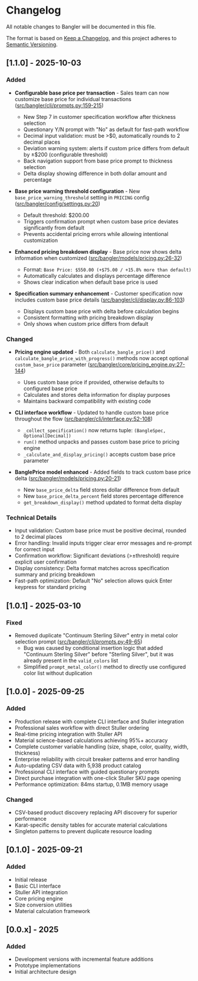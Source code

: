 # Changelog

All notable changes to Bangler will be documented in this file.

The format is based on [Keep a Changelog](https://keepachangelog.com/en/1.0.0/),
and this project adheres to [Semantic Versioning](https://semver.org/spec/v2.0.0.html).

## [1.1.0] - 2025-10-03

### Added
- **Configurable base price per transaction** - Sales team can now customize base price for individual transactions ([src/bangler/cli/prompts.py:159-215](src/bangler/cli/prompts.py#L159-L215))
  - New Step 7 in customer specification workflow after thickness selection
  - Questionary Y/N prompt with "No" as default for fast-path workflow
  - Decimal input validation: must be >$0, automatically rounds to 2 decimal places
  - Deviation warning system: alerts if custom price differs from default by ±$200 (configurable threshold)
  - Back navigation support from base price prompt to thickness selection
  - Delta display showing difference in both dollar amount and percentage

- **Base price warning threshold configuration** - New `base_price_warning_threshold` setting in `PRICING` config ([src/bangler/config/settings.py:20](src/bangler/config/settings.py#L20))
  - Default threshold: $200.00
  - Triggers confirmation prompt when custom base price deviates significantly from default
  - Prevents accidental pricing errors while allowing intentional customization

- **Enhanced pricing breakdown display** - Base price now shows delta information when customized ([src/bangler/models/pricing.py:26-32](src/bangler/models/pricing.py#L26-L32))
  - Format: `Base Price: $550.00 (+$75.00 / +15.8% more than default)`
  - Automatically calculates and displays percentage difference
  - Shows clear indication when default base price is used

- **Specification summary enhancement** - Customer specification now includes custom base price details ([src/bangler/cli/display.py:86-103](src/bangler/cli/display.py#L86-L103))
  - Displays custom base price with delta before calculation begins
  - Consistent formatting with pricing breakdown display
  - Only shows when custom price differs from default

### Changed
- **Pricing engine updated** - Both `calculate_bangle_price()` and `calculate_bangle_price_with_progress()` methods now accept optional `custom_base_price` parameter ([src/bangler/core/pricing_engine.py:27-144](src/bangler/core/pricing_engine.py#L27-L144))
  - Uses custom base price if provided, otherwise defaults to configured base price
  - Calculates and stores delta information for display purposes
  - Maintains backward compatibility with existing code

- **CLI interface workflow** - Updated to handle custom base price throughout the flow ([src/bangler/cli/interface.py:52-108](src/bangler/cli/interface.py#L52-L108))
  - `_collect_specification()` now returns tuple: `(BangleSpec, Optional[Decimal])`
  - `run()` method unpacks and passes custom base price to pricing engine
  - `_calculate_and_display_pricing()` accepts custom base price parameter

- **BanglePrice model enhanced** - Added fields to track custom base price delta ([src/bangler/models/pricing.py:20-21](src/bangler/models/pricing.py#L20-L21))
  - New `base_price_delta` field stores dollar difference from default
  - New `base_price_delta_percent` field stores percentage difference
  - `get_breakdown_display()` method updated to format delta display

### Technical Details
- Input validation: Custom base price must be positive decimal, rounded to 2 decimal places
- Error handling: Invalid inputs trigger clear error messages and re-prompt for correct input
- Confirmation workflow: Significant deviations (>±threshold) require explicit user confirmation
- Display consistency: Delta format matches across specification summary and pricing breakdown
- Fast-path optimization: Default "No" selection allows quick Enter keypress for standard pricing

## [1.0.1] - 2025-03-10

### Fixed
- Removed duplicate "Continuum Sterling Silver" entry in metal color selection prompt ([src/bangler/cli/prompts.py:49-65](src/bangler/cli/prompts.py#L49-L65))
  - Bug was caused by conditional insertion logic that added "Continuum Sterling Silver" before "Sterling Silver", but it was already present in the `valid_colors` list
  - Simplified `prompt_metal_color()` method to directly use configured color list without duplication

## [1.0.0] - 2025-09-25

### Added
- Production release with complete CLI interface and Stuller integration
- Professional sales workflow with direct Stuller ordering
- Real-time pricing integration with Stuller API
- Material science-based calculations achieving 95%+ accuracy
- Complete customer variable handling (size, shape, color, quality, width, thickness)
- Enterprise reliability with circuit breaker patterns and error handling
- Auto-updating CSV data with 5,938 product catalog
- Professional CLI interface with guided questionary prompts
- Direct purchase integration with one-click Stuller SKU page opening
- Performance optimization: 84ms startup, 0.1MB memory usage

### Changed
- CSV-based product discovery replacing API discovery for superior performance
- Karat-specific density tables for accurate material calculations
- Singleton patterns to prevent duplicate resource loading

## [0.1.0] - 2025-09-21

### Added
- Initial release
- Basic CLI interface
- Stuller API integration
- Core pricing engine
- Size conversion utilities
- Material calculation framework

## [0.0.x] - 2025

### Added
- Development versions with incremental feature additions
- Prototype implementations
- Initial architecture design
